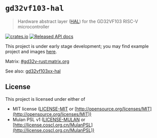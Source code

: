 # `gd32vf103-hal`

> Hardware abstract layer ([HAL]) for the GD32VF103 RISC-V microcontroller

[HAL]: https://crates.io/crates/embedded-hal

[![crates.io](https://img.shields.io/crates/v/gd32vf103-hal.svg)](https://crates.io/crates/gd32vf103-hal)
[![Released API docs](https://docs.rs/gd32vf103-hal/badge.svg)](https://docs.rs/gd32vf103-hal)

This project is under early stage development; you may find example project and images [here](https://github.com/luojia65/example-gd32vf103).

Matrix: [#gd32v-rust:matrix.org](https://matrix.to/#/#gd32v-rust:matrix.org)

See also: [gd32vf103xx-hal](https://github.com/riscv-rust/gd32vf103xx-hal)

## License

This project is licensed under either of

- MIT license ([LICENSE-MIT](LICENSE-MIT) or [http://opensource.org/licenses/MIT](http://opensource.org/licenses/MIT))
- Mulan PSL v1 ([LICENSE-MULAN](LICENSE-MULAN) or [http://license.coscl.org.cn/MulanPSL](http://license.coscl.org.cn/MulanPSL))

